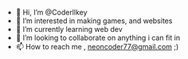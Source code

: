 - 👋 Hi, I’m @Coderllkey
- 👀 I’m interested in making games, and websites
- 🌱 I’m currently learning web dev 
- 💞️ I’m looking to collaborate on anything i can fit in
- 📫 How to reach me , neoncoder77@gmail.com ;)

<!---
Coderllkey/Coderllkey is a ✨ special ✨ repository because its `README.md` (this file) appears on your GitHub profile.
You can click the Preview link to take a look at your changes.
--->
